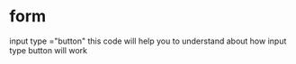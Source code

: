 # form
input type ="button"
this code will help you to understand about how input type button will work 
